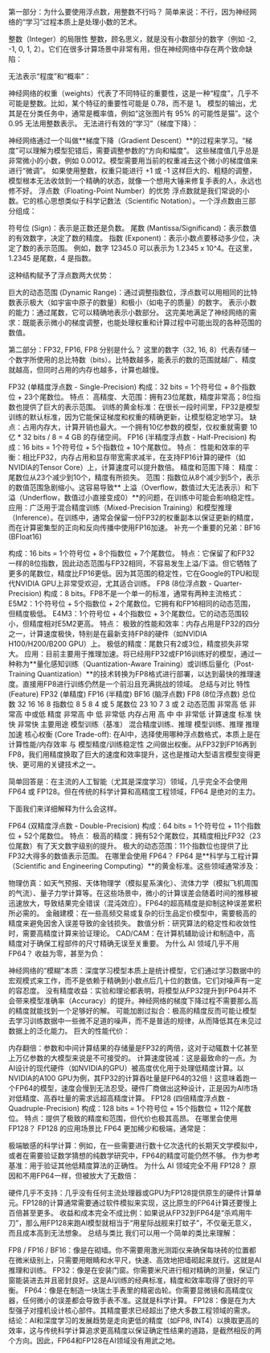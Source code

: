 第一部分：为什么要使用浮点数，用整数不行吗？
简单来说：不行，因为神经网络的“学习”过程本质上是处理小数的艺术。

整数（Integer）的局限性
整数，顾名思义，就是没有小数部分的数字（例如 -2, -1, 0, 1, 2）。它们在很多计算场景中非常有用，但在神经网络中存在两个致命缺陷：

无法表示“程度”和“概率”：

神经网络的权重（weights）代表了不同特征的重要性，这是一种“程度”，几乎不可能是整数。比如，某个特征的重要性可能是 0.78，而不是 1。
模型的输出，尤其是在分类任务中，通常是概率值，例如“这张图片有 95% 的可能性是猫”。这个 0.95 无法用整数表示。
无法进行有效的“学习”（梯度下降）：

神经网络通过一个叫做**梯度下降（Gradient Descent）**的过程来学习。“梯度”可以理解为模型犯错后，需要调整参数的“方向和幅度”。
这些梯度值几乎总是非常微小的小数，例如 0.0012。模型需要用当前的权重减去这个微小的梯度值来进行“微调”。
如果使用整数，权重只能进行 +1 或 -1 这样巨大的、粗糙的调整，模型根本无法收敛到一个精确的状态，就像一个想用大锤来修复手表的人，永远也修不好。
浮点数（Floating-Point Number）的优势
浮点数就是我们常说的小数。它的核心思想类似于科学记数法（Scientific Notation）。一个浮点数由三部分组成：

符号位 (Sign)：表示是正数还是负数。
尾数 (Mantissa/Significand)：表示数值的有效数字，决定了数的精度。
指数 (Exponent)：表示小数点要移动多少位，决定了数的表示范围。
例如，数字 12345.0 可以表示为 1.2345 x 10^4。在这里，1.2345 是尾数，4 是指数。

这种结构赋予了浮点数两大优势：

巨大的动态范围 (Dynamic Range)：通过调整指数位，浮点数可以用相同的比特数表示极大（如宇宙中原子的数量）和极小（如电子的质量）的数字。
表示小数的能力：通过尾数，它可以精确地表示小数部分。
这完美地满足了神经网络的需求：既能表示微小的梯度调整，也能处理权重和计算过程中可能出现的各种范围的数值。

第二部分：FP32, FP16, FP8 分别是什么？
这里的数字（32, 16, 8）代表存储一个数字所使用的总比特数（bits）。比特数越多，能表示的数的范围就越广、精度就越高，但同时占用的内存也越多，计算也越慢。

FP32 (单精度浮点数 - Single-Precision)
构成：32 bits = 1个符号位 + 8个指数位 + 23个尾数位。
特点：
高精度、大范围：拥有23位尾数，精度非常高；8位指数也提供了巨大的表示范围。
训练的黄金标准：在很长一段时间里，FP32是模型训练的默认标准，因为它能保证梯度和权重的精确更新，让模型稳定地学习。
缺点：占用内存大，计算开销也最大。一个拥有10亿参数的模型，仅权重就需要 10亿 * 32 bits / 8 = 4 GB 的存储空间。
FP16 (半精度浮点数 - Half-Precision)
构成：16 bits = 1个符号位 + 5个指数位 + 10个尾数位。
特点：
性能和效率的平衡：相比FP32，内存占用和显存带宽需求减半，在支持FP16计算的硬件（如NVIDIA的Tensor Core）上，计算速度可以提升数倍。
精度和范围下降：
精度：尾数位从23个减少到10个，精度有所损失。
范围：指数位从8个减少到5个，表示的数值范围急剧缩小。这容易导致**
上溢（Overflow，数值过大无法表示）和下溢（Underflow，数值过小直接变成0）**的问题，在训练中可能会影响稳定性。
应用：广泛用于混合精度训练（Mixed-Precision
Training）和模型推理（Inference）。在训练中，通常会保留一份FP32的权重副本以保证更新的精度，而在计算密集型的正向和反向传播中使用FP16加速。
补充一个重要的兄弟：BF16 (BFloat16)

构成：16 bits = 1个符号位 + 8个指数位 + 7个尾数位。
特点：它保留了和FP32一样的8位指数，因此动态范围与FP32相同，不容易发生上溢/下溢。但它牺牲了更多的尾数位，精度比FP16更低。因为其范围的稳定性，它在Google的TPU和现代NVIDIA
GPU上非常受欢迎，尤其适合训练。
FP8 (8位浮点数 - Quarter-Precision)
构成：8 bits。FP8不是一个单一的标准，通常有两种主流格式：
E5M2：1个符号位 + 5个指数位 + 2个尾数位。它拥有和FP16相同的动态范围，但精度极低。
E4M3：1个符号位 + 4个指数位 + 3个尾数位。它的动态范围较小，但精度相对E5M2更高。
特点：
极致的性能和效率：内存占用是FP32的四分之一，计算速度极快，特别是在最新支持FP8的硬件（如NVIDIA H100/H200/B200 GPU）上。
极低的精度：尾数只有2或3位，精度损失非常大。
应用：目前主要用于推理加速。将已经用FP32或FP16训练好的模型，通过一种称为**量化感知训练（Quantization-Aware
Training）或训练后量化（Post-Training Quantization）**的技术转换为FP8格式进行部署，以达到最快的推理速度。直接用FP8进行训练仍然是一个前沿且充满挑战的领域。
总结与对比
特性 (Feature)    FP32 (单精度)    FP16 (半精度)    BF16 (脑浮点数)    FP8 (8位浮点数)
总位数 32 16 16 8
指数位 8 5 8 4 或 5
尾数位 23 10 7 3 或 2
动态范围 非常高 低 非常高 中或低
精度 非常高 中 低 非常低
内存占用 高 中 中 非常低
计算速度 标准 快 快 非常快
主要用途 模型训练（基准） 混合精度训练、推理 模型训练、推理 推理加速
核心权衡 (Core Trade-off): 在AI中，选择使用哪种浮点数格式，本质上是在 计算性能/内存效率 与 模型精度/训练稳定性
之间做出权衡。从FP32到FP16再到FP8，我们用精度换取了巨大的速度和效率提升，这也是推动大型语言模型变得更快、更可用的关键技术之一。

简单回答是：在主流的人工智能（尤其是深度学习）领域，几乎完全不会使用 FP64 或 FP128。但在传统的科学计算和高精度工程领域，FP64
是绝对的主力。

下面我们来详细解释为什么会这样。

FP64 (双精度浮点数 - Double-Precision)
构成：64 bits = 1个符号位 + 11个指数位 + 52个尾数位。
特点：
极高的精度：拥有52个尾数位，其精度相比FP32（23位尾数）有了天文数字级别的提升。
极大的动态范围：11个指数位也提供了比FP32大得多的数值表示范围。
在哪里会使用 FP64？
FP64 是**科学与工程计算（Scientific and Engineering Computing）**的黄金标准。这些领域通常涉及：

物理仿真：如天气预报、天体物理学（模拟星系演化）、流体力学（模拟飞机周围的气流）、量子力学计算等。在这些场景中，微小的计算误差会随着时间的推移被迅速放大，导致结果完全错误（混沌效应）。FP64的超高精度是抑制这种误差累积所必需的。
金融建模：在一些高频交易或复杂的衍生品定价模型中，需要极高的精度来避免因舍入误差导致的金钱损失。
数值分析：研究算法的稳定性和收敛性时，需要高精度计算来验证理论。
CAD/CAM：在计算机辅助设计和制造中，高精度对于确保工程部件的尺寸精确无误至关重要。
为什么 AI 领域几乎不用 FP64？
收益为零，甚至为负：

神经网络的“模糊”本质：深度学习模型本质上是统计模型，它们通过学习数据中的宏观模式来工作，而不是依赖于精确到小数点后几十位的数值。它们对噪声有一定的容忍度。
没有精度收益：实验和理论都表明，将模型从FP32提升到FP64并不会带来模型准确率（Accuracy）的提升。神经网络的梯度下降过程不需要那么高的精度就能找到一个足够好的解。
可能加剧过拟合：极高的精度反而可能让模型去学习训练数据中一些微不足道的噪声，而不是普适的规律，从而降低其在未见过数据上的泛化能力。
巨大的性能代价：

内存翻倍：参数和中间计算结果的存储量是FP32的两倍，这对于动辄数十亿甚至上万亿参数的大模型来说是不可接受的。
计算速度锐减：这是最致命的一点。为AI设计的现代硬件（如NVIDIA的GPU）被高度优化用于处理低精度计算。以NVIDIA的A100
GPU为例，其FP32的计算吞吐量是FP64的32倍！这意味着跑一个FP64的模型，速度会慢到无法忍受。硬件厂商做出这种设计，正是因为AI市场对低精度、高吞吐量的需求远超高精度计算。
FP128 (四倍精度浮点数 - Quadruple-Precision)
构成：128 bits = 1个符号位 + 15个指数位 + 112个尾数位。
特点：提供了极致的精度和范围，但代价也极其高昂。
在哪里会使用 FP128？
FP128 的应用场景比 FP64 更加稀少和极端，通常是：

极端敏感的科学计算：例如，在一些需要进行数十亿次迭代的长期天文学模拟中，或者在需要验证数学猜想的纯数学研究中，FP64的精度可能仍然不够。
作为参考基准：用于验证其他低精度算法的正确性。
为什么 AI 领域完全不用 FP128？
原因和不用FP64一样，但被放大了无数倍：

硬件几乎不支持：几乎没有任何主流处理器或GPU为FP128提供原生的硬件计算单元。FP128的计算通常需要通过软件模拟来实现，这比原生的FP64计算还要慢上百倍甚至更多。
收益和成本完全不成比例：如果说从FP32到FP64是“杀鸡用牛刀”，那么用FP128来跑AI模型就相当于“用星际战舰来打蚊子”，不仅毫无意义，而且成本高到无法想象。
总结与类比
我们可以用一个简单的类比来理解：

FP8 / FP16 / BF16：像是在砌墙。你不需要用激光测距仪来确保每块砖的位置都在微米级别上，只需要用眼睛和水平尺，快速、高效地把墙砌起来就行。这就是AI推理和训练。
FP32：像是在安装门窗。你需要米尺进行相对精确的测量，保证门窗能装进去并且密封良好。这是AI训练的经典标准，精度和效率取得了很好的平衡。
FP64：像是在制造一块瑞士手表里的精密齿轮。你需要显微镜和高精度仪器，任何微小的误差都会导致手表不准。这就是科学计算。
FP128：像是在为大型强子对撞机设计核心部件。其精度要求已经超出了绝大多数工程领域的需求。
结论：AI和深度学习的发展趋势是走向更低的精度（如FP8,
INT4）以换取更高的效率，这与传统科学计算追求更高精度以保证确定性结果的道路，是截然相反的两个方向。因此，FP64和FP128在AI领域没有用武之地。

